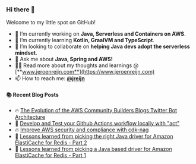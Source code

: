 ### Hi there 👋

Welcome to my little spot on GitHub!

- 🔭 I’m currently working on **Java, Serverless and Containers on AWS**.
- 🌱 I’m currently learning **Kotlin, GraalVM and TypeScript**.
- 👯 I’m looking to collaborate on **helping Java devs adopt the serverless mindset**.
- 💬 Ask me about **Java, Spring and AWS!**
- 👨‍💻 Read more about my thoughts and learnings @ [**www.jeroenreijn.com**](https://www.jeroenreijn.com)
- 📫 How to reach me: [**@jreijn**](https://twitter.com/jreijn)

#### :books: Recent Blog Posts
<!-- BLOGPOSTS:START -->
 - 🔥 [The Evolution of the AWS Community Builders Blogs Twitter Bot Architecture](https://jreijn.hashnode.dev/the-evolution-of-the-aws-community-builders-blogs-twitter-bot-architecture)
 - 🌮 [Develop and Test your Github Actions workflow locally with &quot;act&quot;](https://jreijn.hashnode.dev/develop-and-test-your-github-actions-workflow-locally-with-act)
 - 🔥 [Improve AWS security and compliance with cdk-nag](https://jreijn.hashnode.dev/improve-aws-security-and-compliance-with-cdk-nag)
 - 💫 [Lessons learned from picking the right Java driver for Amazon ElastiCache for Redis - Part 2](https://jreijn.hashnode.dev/lessons-learned-from-picking-the-right-java-driver-for-amazon-elasticache-for-redis-part-2)
 - 💯 [Lessons learned from picking a Java based driver for Amazon ElastiCache for Redis - Part 1](https://jreijn.hashnode.dev/lessons-learned-from-picking-a-java-based-driver-for-amazon-elasticache-for-redis-part-1)<!-- BLOGPOSTS:END -->

<!--
**jreijn/jreijn** is a ✨ _special_ ✨ repository because its `README.md` (this file) appears on your GitHub profile.

Here are some ideas to get you started:

- 😄 Pronouns: ...
- ⚡ Fun fact: ...
-->
